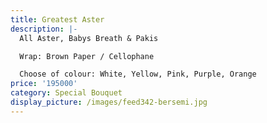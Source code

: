 ```yaml
---
title: Greatest Aster
description: |-
  All Aster, Babys Breath & Pakis

  Wrap: Brown Paper / Cellophane

  Choose of colour: White, Yellow, Pink, Purple, Orange
price: '195000'
category: Special Bouquet
display_picture: /images/feed342-bersemi.jpg
---
```


